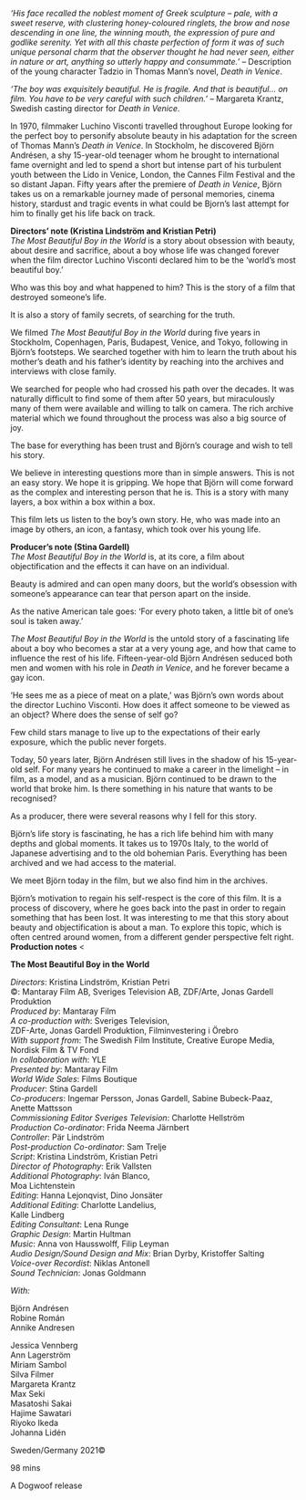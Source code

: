 

_‘His face recalled the noblest moment of Greek sculpture – pale, with a sweet reserve, with clustering honey-coloured ringlets, the brow and nose descending in one line, the winning mouth, the expression of pure and godlike serenity. Yet with all this chaste perfection of form it was of such unique personal charm that the observer thought he had never seen, either in nature or art, anything so utterly happy and consummate.’_ – Description of the young character Tadzio in Thomas Mann’s novel, _Death in Venice_.

_‘The boy was exquisitely beautiful. He is fragile. And that is beautiful… on film. You have to be very careful with such children.’_ – Margareta Krantz, Swedish casting director for _Death in Venice_.

In 1970, filmmaker Luchino Visconti travelled throughout Europe looking for the perfect boy to personify absolute beauty in his adaptation for the screen of Thomas Mann’s _Death in Venice_. In Stockholm, he discovered Björn Andrésen, a shy 15-year-old teenager whom he brought to international fame overnight and led to spend a short but intense part of his turbulent youth between the Lido in Venice, London, the Cannes Film Festival and the so distant Japan.  Fifty years after the premiere of _Death in Venice_, Björn takes us on a remarkable journey made of personal memories, cinema history, stardust and tragic events in what could be Bjorn’s last attempt for him to finally get his life back on track.

**Directors’ note (Kristina Lindström and Kristian Petri)**  
_The Most Beautiful Boy in the World_ is a story about obsession with beauty, about desire and sacrifice, about a boy whose life was changed forever when the film director Luchino Visconti declared him to be the ‘world’s most  
beautiful boy.’

Who was this boy and what happened to him? This is the story of a film that destroyed someone’s life.

It is also a story of family secrets, of searching for the truth.

We filmed _The Most Beautiful Boy in the World_ during five years in Stockholm, Copenhagen, Paris, Budapest, Venice, and Tokyo, following in Björn’s footsteps. We searched together with him to learn the truth about his mother’s death and his father’s identity by reaching into the archives and interviews with close family.

We searched for people who had crossed his path over the decades. It was naturally difficult to find some of them after 50 years, but miraculously many of them were available and willing to talk on camera. The rich archive material which we found throughout the process was also a big source of joy.

The base for everything has been trust and Björn’s courage and wish to tell  
his story.

We believe in interesting questions more than in simple answers. This is not an easy story. We hope it is gripping. We hope that Björn will come forward as the complex and interesting person that he is. This is a story with many layers, a box within a box within a box.

This film lets us listen to the boy’s own story. He, who was made into an image by others, an icon, a fantasy, which took over his young life.

**Producer’s note (Stina Gardell)**  
_The Most Beautiful Boy in the World_ is, at its core, a film about objectification and the effects it can have on an individual.

Beauty is admired and can open many doors, but the world’s obsession with someone’s appearance can tear that person apart on the inside.

As the native American tale goes: ‘For every photo taken, a little bit of one’s soul is taken away.’

_The Most Beautiful Boy in the World_ is the untold story of a fascinating life about a boy who becomes a star at a very young age, and how that came to influence the rest of his life. Fifteen-year-old Björn Andrésen seduced both men and women with his role in _Death in Venice_, and he forever became a gay icon.

‘He sees me as a piece of meat on a plate,’ was Björn’s own words about the director Luchino Visconti. How does it affect someone to be viewed as an object? Where does the sense of self go?

Few child stars manage to live up to the expectations of their early exposure, which the public never forgets.

Today, 50 years later, Björn Andrésen still lives in the shadow of his 15-year-old self. For many years he continued to make a career in the limelight – in film, as a model, and as a musician. Björn continued to be drawn to the world that broke him. Is there something in his nature that wants to be recognised?

As a producer, there were several reasons why I fell for this story.

Björn’s life story is fascinating, he has a rich life behind him with many depths and global moments. It takes us to 1970s Italy, to the world of Japanese advertising and to the old bohemian Paris. Everything has been archived and we had access to the material.

We meet Björn today in the film, but we also find him in the archives.

Björn’s motivation to regain his self-respect is the core of this film. It is a process of discovery, where he goes back into the past in order to regain something that has been lost. It was interesting to me that this story about beauty and objectification is about a man. To explore this topic, which is often centred around women, from a different gender perspective felt right.  
**Production notes**
<


**The Most Beautiful Boy in the World**

_Directors_: Kristina Lindström, Kristian Petri  
©: Mantaray Film AB, Sveriges Television AB, ZDF/Arte, Jonas Gardell Produktion  
_Produced by_: Mantaray Film  
_A co-production with_: Sveriges Television,  
ZDF-Arte, Jonas Gardell Produktion, Filminvestering i Örebro  
_With support from_: The Swedish Film Institute, Creative Europe Media, Nordisk Film & TV Fond  
_In collaboration with_: YLE  
_Presented by_: Mantaray Film  
_World Wide Sales_: Films Boutique  
_Producer_: Stina Gardell  
_Co-producers_: Ingemar Persson, Jonas Gardell, Sabine Bubeck-Paaz, Anette Mattsson  
_Commissioning Editor Sveriges Television_: Charlotte Hellström  
_Production Co-ordinator_: Frida Neema Järnbert  
_Controller_: Pär Lindström  
_Post-production Co-ordinator_: Sam Trelje  
_Script_: Kristina Lindström, Kristian Petri  
_Director of Photography_: Erik Vallsten  
_Additional Photography_: Iván Blanco,  
Moa Lichtenstein  
_Editing_: Hanna Lejonqvist, Dino Jonsäter  
_Additional Editing_: Charlotte Landelius,  
Kalle Lindberg  
_Editing Consultant_: Lena Runge  
_Graphic Design_: Martin Hultman  
_Music_: Anna von Hausswolff, Filip Leyman  
_Audio Design/Sound Design and Mix_: Brian Dyrby, Kristoffer Salting  
_Voice-over Recordist_: Niklas Antonell  
_Sound Technician_: Jonas Goldmann

_With:_

Björn Andrésen  
Robine Román  
Annike Andresen

Jessica Vennberg  
Ann Lagerström  
Miriam Sambol  
Silva Filmer  
Margareta Krantz  
Max Seki  
Masatoshi Sakai  
Hajime Sawatari  
Riyoko Ikeda  
Johanna Lidén

Sweden/Germany 2021©

98 mins

A Dogwoof release
<!--stackedit_data:
eyJoaXN0b3J5IjpbMTkyMTY2NjEzNV19
-->